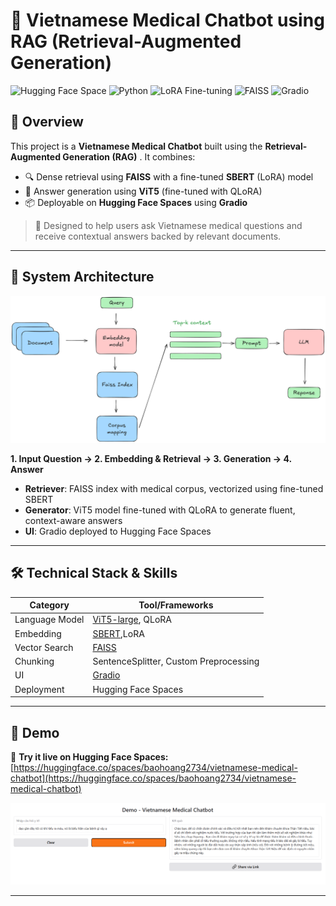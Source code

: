 # 🧠 Vietnamese Medical Chatbot using RAG (Retrieval-Augmented Generation)

![Hugging Face Space](https://img.shields.io/badge/HF-Model-blue?logo=huggingface)
![Python](https://img.shields.io/badge/Python-3.10-blue?logo=python)
![LoRA Fine-tuning](https://img.shields.io/badge/LoRA-Fine--tuned-green)
![FAISS](https://img.shields.io/badge/FAISS-Vector_Search-yellow)
![Gradio](https://img.shields.io/badge/Gradio-Deployed-red?logo=gradio)

## 📌 Overview

This project is a **Vietnamese Medical Chatbot** built using the **Retrieval-Augmented Generation (RAG)** . It combines:

- 🔍 Dense retrieval using **FAISS** with a fine-tuned **SBERT** (LoRA) model
- 🧠 Answer generation using **ViT5** (fine-tuned with QLoRA)
- 📦 Deployable on **Hugging Face Spaces** using **Gradio**

> 🏥 Designed to help users ask Vietnamese medical questions and receive contextual answers backed by relevant documents.

---

## 📌 System Architecture

<p align="center">
  <img src="https://github.com/hdbhoang2703/vietnamese_medical_chatbot/blob/main/assets/rag_pipeline.png" width="700"/>
</p>

**1. Input Question → 2. Embedding & Retrieval → 3. Generation → 4. Answer**

- **Retriever**: FAISS index with medical corpus, vectorized using fine-tuned SBERT
- **Generator**: ViT5 model fine-tuned with QLoRA to generate fluent, context-aware answers
- **UI**: Gradio deployed to Hugging Face Spaces

---

## 🛠️ Technical Stack & Skills

| Category        | Tool/Frameworks                                |
|----------------|-------------------------------------------------|
| Language Model | [ViT5-large](https://huggingface.co/VietAI/vit5-large), QLoRA |
| Embedding      | [SBERT](https://huggingface.co/keepitreal/vietnamese-sbert),LoRA     |
| Vector Search  | [FAISS](https://github.com/facebookresearch/faiss) |
| Chunking       | SentenceSplitter, Custom Preprocessing          |
| UI             | [Gradio](https://www.gradio.app/)            |
| Deployment     | Hugging Face Spaces                             |


---

## 🚀 Demo

🔗 **Try it live on Hugging Face Spaces:**  
[https://huggingface.co/spaces/baohoang2734/vietnamese-medical-chatbot](https://huggingface.co/spaces/baohoang2734/vietnamese-medical-chatbot)

<p align="center">
  <img src="https://raw.githubusercontent.com/hdbhoang2703/vietnamese_medical_chatbot/main/assets/demo_chatbot.png" width="1000"/>
</p>


---


